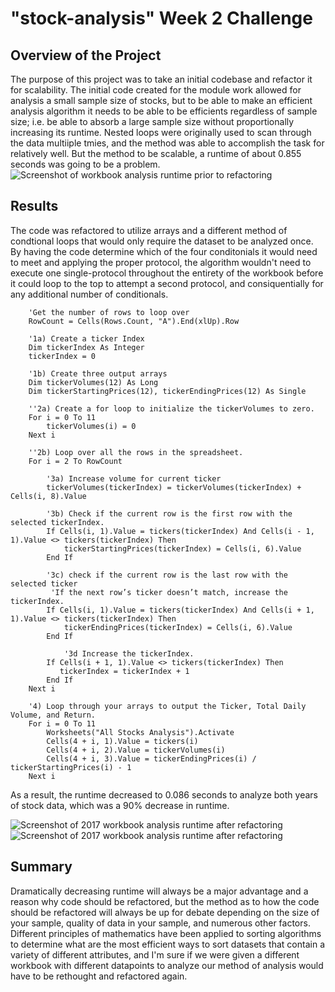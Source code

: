# "stock-analysis" Week 2 Challenge
## Overview of the Project
The purpose of this project was to take an initial codebase and refactor it for scalability. The initial code created for the module work allowed for analysis a small sample size of stocks, but to be able to make an efficient analysis algorithm it needs to be able to be efficients regardless of sample size; i.e. be able to absorb a large sample size without proportionally increasing its runtime. Nested loops were originally used to scan through the data multiiple tmies, and the method was able to accomplish the task for relatively well. But the method to be scalable, a runtime of about 0.855 seconds was going to be a problem.
![Screenshot of workbook analysis runtime prior to refactoring](https://github.com/rudiferr/stock-analysis/blob/main/Resources/2017_runtime_original.png)

## Results
The code was refactored to utilize arrays and a different method of condtional loops that would only require the dataset to be analyzed once. By having the code determine which of the four conditonials it would need to meet and applying the proper protocol, the algorithm wouldn't need to execute one single-protocol throughout the entirety of the workbook before it could loop to the top to attempt a second protocol, and consiquentially for any additional number of conditionals. 
```
    'Get the number of rows to loop over
    RowCount = Cells(Rows.Count, "A").End(xlUp).Row

    '1a) Create a ticker Index
    Dim tickerIndex As Integer
    tickerIndex = 0
    
    '1b) Create three output arrays
    Dim tickerVolumes(12) As Long
    Dim tickerStartingPrices(12), tickerEndingPrices(12) As Single

    ''2a) Create a for loop to initialize the tickerVolumes to zero.
    For i = 0 To 11
        tickerVolumes(i) = 0
    Next i
    
    ''2b) Loop over all the rows in the spreadsheet.
    For i = 2 To RowCount

        '3a) Increase volume for current ticker
        tickerVolumes(tickerIndex) = tickerVolumes(tickerIndex) + Cells(i, 8).Value

        '3b) Check if the current row is the first row with the selected tickerIndex.
        If Cells(i, 1).Value = tickers(tickerIndex) And Cells(i - 1, 1).Value <> tickers(tickerIndex) Then
            tickerStartingPrices(tickerIndex) = Cells(i, 6).Value
        End If
        
        '3c) check if the current row is the last row with the selected ticker
         'If the next row’s ticker doesn’t match, increase the tickerIndex.
        If Cells(i, 1).Value = tickers(tickerIndex) And Cells(i + 1, 1).Value <> tickers(tickerIndex) Then
            tickerEndingPrices(tickerIndex) = Cells(i, 6).Value
        End If
            
            '3d Increase the tickerIndex.
        If Cells(i + 1, 1).Value <> tickers(tickerIndex) Then
           tickerIndex = tickerIndex + 1
        End If
    Next i
    
    '4) Loop through your arrays to output the Ticker, Total Daily Volume, and Return.
    For i = 0 To 11
        Worksheets("All Stocks Analysis").Activate
        Cells(4 + i, 1).Value = tickers(i)
        Cells(4 + i, 2).Value = tickerVolumes(i)
        Cells(4 + i, 3).Value = tickerEndingPrices(i) / tickerStartingPrices(i) - 1
    Next i
```

As a result, the runtime decreased to 0.086 seconds to analyze both years of stock data, which was a 90% decrease in runtime.

![Screenshot of 2017 workbook analysis runtime after refactoring](https://github.com/rudiferr/stock-analysis/blob/main/Resources/2017_runtime_refactored.png)
![Screenshot of 2017 workbook analysis runtime after refactoring](https://github.com/rudiferr/stock-analysis/blob/main/Resources/2018_runtime_refactored.png)

## Summary
Dramatically decreasing runtime will always be a major advantage and a reason why code should be refactored, but the method as to how the code should be refactored will always be up for debate depending on the size of your sample, quality of data in your sample, and numerous other factors. Different principles of mathematics have been applied to sorting algorithms to determine what are the most efficient ways to sort datasets that contain a variety of different attributes, and I'm sure if we were given a different workbook with different datapoints to analyze our method of analysis would have to be rethought and refactored again.
